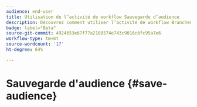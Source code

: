 ```yaml
---
audience: end-user
title: Utilisation de l’activité de workflow Sauvegarde d’audience
description: Découvrez comment utiliser l’activité de workflow Branchement.
badge: label="Beta"
source-git-commit: 4924653e67f77a2108574e743c9016c6fc95a7e6
workflow-type: tm+mt
source-wordcount: '17'
ht-degree: 64%

---
```



# Sauvegarde d&#39;audience {#save-audience}

<!--
>[!CONTEXTUALHELP]
>id="acw_orchestration_saveaudience_activity"
>title="Save an audience"
>abstract="Use this activity to save the workflow audience."

>[!CONTEXTUALHELP]
>id="acw_orchestration_saveaudience_outbound"
>title="Outbound transition for save audience"
>abstract="tbc"

Mode
Audience label
Adobe Campaign is going to match this label against existing audiences. If it finds a match, it will update that audience, otherwise it will create a new audience.
Update method

Replace audience with new data

Complete audience with new data
Folder
Lists (/Profiles and Targets/Lists/)

Generate an outbound transition


The **Save audience** activity is a **Targeting** activity. This activity allows you to update an existing audience or create a new audience from the population computed upstream in a workflow. The audiences created are added to the list of application audiences, and are made available via the **Audiences** menu.

This activity is essentially used to keep population groups computed in the same workflow, by converting them into reusable audiences. Connect it to other targeting activities such as a **Build audience** or a **Combine** activity. 

## Configuration

Follow these steps to configure the **Save audience** activity:

1. Add a **Save audience** activity to your workflow.

   ![](../assets/workflow-save-audience.png)

1. In the **Mode** drop-down, select the action that you would like to carry out:

    * **Create or update an existing audience**: define an **Audience label**. If the audience already exists, it will be updated, otherwise a new audience will be created.

    * **Update an existing audience**: choose the **Audience** you wish to update among the list of existing audiences. 

1. Select the **Update mode** which will apply for existing audiences:

    * **Replace audience content with new data**: all audience content is replaced. The old data is lost. Only the data from the inbound transition of the save audience activity is kept. This option erases the audience type and the targeting dimension of the updated audience.

    * **Complete audience with new data**: the old audience content is kept and the data from the save audience activity's inbound transition is added to it.

1. Check the **Generate complement** option if you wish to exploit the remaining population. An additional transition will then be added to the activity.

The content of the saved audience is then available in the detail view of the audience, which can be accessed from the **Audiences** menu. The columns available from this view correspond to the columns of the inbound transition of the workflow's **SAve audience** activity. 


## Example



-->